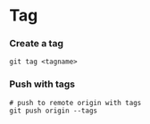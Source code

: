 # Tag

### Create a tag

```text
git tag <tagname>
```

### Push with tags

```text
# push to remote origin with tags
git push origin --tags
```



